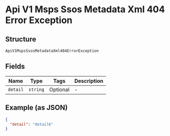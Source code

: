 
# Api V1 Msps Ssos Metadata Xml 404 Error Exception

## Structure

`ApiV1MspsSsosMetadataXml404ErrorException`

## Fields

| Name | Type | Tags | Description |
|  --- | --- | --- | --- |
| `detail` | `string` | Optional | - |

## Example (as JSON)

```json
{
  "detail": "detail6"
}
```

